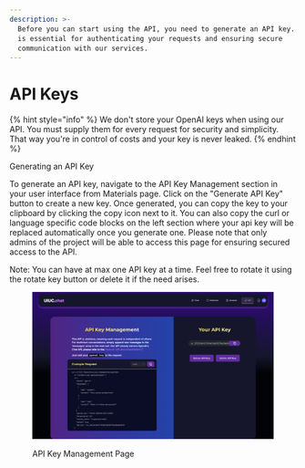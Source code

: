 ```yaml
---
description: >-
  Before you can start using the API, you need to generate an API key. This key
  is essential for authenticating your requests and ensuring secure
  communication with our services.
---
```


# API Keys

{% hint style="info" %}
We don't store your OpenAI keys when using our API. You must supply them for every request for security and simplicity. That way you're in control of costs and your key is never leaked.
{% endhint %}

Generating an API Key

To generate an API key, navigate to the API Key Management section in your user interface from Materials page.  Click on the "Generate API Key" button to create a new key. Once generated, you can copy the key to your clipboard by clicking the copy icon next to it. You can also copy the curl or language specific code blocks on the left section where your api key will be replaced automatically once you generate one. Please note that only admins of the project will be able to access this page for ensuring secured access to the API.

Note: You can have at max one API key at a time. Feel free to rotate it using the rotate key button or delete it if the need arises.

<figure><img src="../.gitbook/assets/Screenshot 2024-01-25 at 11.20.24 PM.png" alt=""><figcaption><p>API Key Management Page</p></figcaption></figure>

